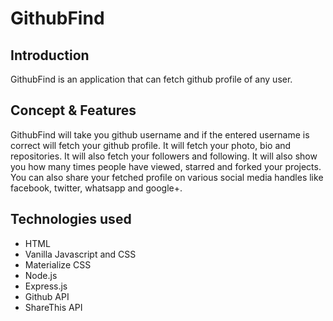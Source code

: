# GithubFind

## Introduction

GithubFind is an application that can fetch github profile of any user.

## Concept & Features

GithubFind will take you github username and if the entered username is correct will fetch your github profile. It will fetch your photo, bio and repositories. It will also fetch your followers and following. It will also show you how many times people have viewed, starred and forked your projects. You can also share your fetched profile on various social media handles like facebook, twitter, whatsapp and google+.

## Technologies used

- HTML
- Vanilla Javascript and CSS
- Materialize CSS
- Node.js
- Express.js
- Github API
- ShareThis API
